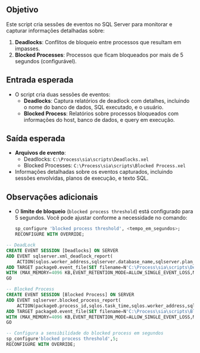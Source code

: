 ## Objetivo
Este script cria sessões de eventos no SQL Server para monitorar e capturar informações detalhadas sobre:
1. **Deadlocks**: Conflitos de bloqueio entre processos que resultam em impasses.
2. **Blocked Processes**: Processos que ficam bloqueados por mais de 5 segundos (configurável).

## Entrada esperada
- O script cria duas sessões de eventos:
  - **Deadlocks**: Captura relatórios de deadlock com detalhes, incluindo o nome do banco de dados, SQL executado, e o usuário.
  - **Blocked Process**: Relatórios sobre processos bloqueados com informações do host, banco de dados, e query em execução.

## Saída esperada
- **Arquivos de evento**:
  - Deadlocks: `C:\Process\sia\scripts\Deadlocks.xel`
  - Blocked Processes: `C:\Process\sia\scripts\Blocked Process.xel`
- Informações detalhadas sobre os eventos capturados, incluindo sessões envolvidas, planos de execução, e texto SQL.

## Observações adicionais
- O **limite de bloqueio** (`blocked process threshold`) está configurado para 5 segundos. Você pode ajustar conforme a necessidade no comando:
  ```sql
  sp_configure 'blocked process threshold', <tempo_em_segundos>;
  RECONFIGURE WITH OVERRIDE;
  ```

```sql
-- DeadLock
CREATE EVENT SESSION [Deadlocks] ON SERVER 
ADD EVENT sqlserver.xml_deadlock_report(
    ACTION(sqlos.worker_address,sqlserver.database_name,sqlserver.plan_handle,sqlserver.session_id,sqlserver.session_server_principal_name,sqlserver.sql_text,sqlserver.username))
ADD TARGET package0.event_file(SET filename=N'C:\Process\sia\scripts\Deadlocks.xel')
WITH (MAX_MEMORY=4096 KB,EVENT_RETENTION_MODE=ALLOW_SINGLE_EVENT_LOSS,MAX_DISPATCH_LATENCY=30 SECONDS,MAX_EVENT_SIZE=0 KB,MEMORY_PARTITION_MODE=NONE,TRACK_CAUSALITY=OFF,STARTUP_STATE=ON)
GO
```

```sql
-- Blocked Process
CREATE EVENT SESSION [Blocked Process] ON SERVER 
ADD EVENT sqlserver.blocked_process_report(
    ACTION(package0.process_id,sqlos.task_time,sqlos.worker_address,sqlserver.client_hostname,sqlserver.database_id,sqlserver.database_name,sqlserver.server_instance_name,sqlserver.server_principal_name,sqlserver.session_id,sqlserver.sql_text,sqlserver.username))
ADD TARGET package0.event_file(SET filename=N'C:\Process\sia\scripts\Blocked Process')
WITH (MAX_MEMORY=4096 KB,EVENT_RETENTION_MODE=ALLOW_SINGLE_EVENT_LOSS,MAX_DISPATCH_LATENCY=30 SECONDS,MAX_EVENT_SIZE=0 KB,MEMORY_PARTITION_MODE=NONE,TRACK_CAUSALITY=OFF,STARTUP_STATE=ON)
GO
```

```sql
-- Configura a sensibilidade do blocked process em segundos
sp_configure'blocked process threshold',5;
RECONFIGURE WITH OVERRIDE;  
```